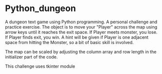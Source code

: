 # Python_dungeon

A dungeon text game using Python programming. A personal challenge and practice exercise.
The object is to move your "Player" across the map using arrow keys until it reaches the exit space. If Player meets monster, you lose. If Player finds exit, you win.
A hint will be given if Player is one adjacent space from hitting the Monster, so a bit of basic skill is involved.

The map can be scaled by adjusting the column array and row length in the initializer part of the code.

This challenge uses tkinter module 
